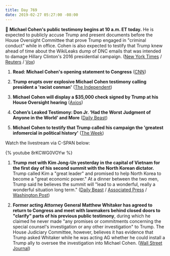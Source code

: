 ```yaml
---
title: Day 769
date: 2019-02-27 05:27:00 -08:00
---
```


🚨 **Michael Cohen's public testimony begins at 10 a.m. ET today.** He is expected to publicly accuse Trump and present documents before the House Oversight Committee that prove Trump engaged in "criminal conduct" while in office. Cohen is also expected to testify that Trump knew ahead of time about the WikiLeaks dump of DNC emails that was intended to damage Hillary Clinton's 2016 presidential campaign. ([New York Times](https://www.nytimes.com/2019/02/26/us/politics/michael-cohen-trump-congress.html) / [Reuters](https://www.reuters.com/article/us-usa-trump-russia-cohen-idUSKCN1QG0IZ) / [Vox](https://www.vox.com/2019/2/26/18241180/michael-cohen-house-testimony-what-time-how-to-watch))

1. **Read: Michael Cohen's opening statement to Congress** ([CNN](https://www.cnn.com/2019/02/27/politics/cohen-testimony-read/index.html))

2. **Trump erupts over explosive Michael Cohen testimony calling president a 'racist conman'** ([The Independent](https://www.independent.co.uk/news/world/americas/us-politics/trump-michael-cohen-congress-testimony-twitter-a8798906.html))

3. **Michael Cohen will display a $35,000 check signed by Trump at his House Oversight hearing** ([Axios](https://www.axios.com/michael-cohen-house-oversight-hearing-donald-trump-check-ce7e71bd-15fc-4bf5-b50a-8d6e581603fe.html))

4. **Cohen’s Leaked Testimony: Don Jr. ‘Had the Worst Judgment of Anyone in the World’ and More** ([Daily Beast](https://www.thedailybeast.com/cohens-leaked-testimony-don-jr-had-the-worst-judgment-of-anyone-in-the-world-and-more))

5. **Michael Cohen to testify that Trump called his campaign the 'greatest infomercial in political history'** ([The Week](https://theweek.com/speedreads/826085/michael-cohen-testify-that-trump-called-campaign-greatest-infomercial-political-history))

Watch the livestream via C-SPAN below:

{% youtube 8rKCWG0VOYw %}

1. **Trump met with Kim Jong-Un yesterday in the capital of Vietnam for the first day of his second summit with the North Korean dictator.** Trump called Kim a "great leader" and promised to help North Korea to become a "great economic power." At a dinner between the two men, Trump said he believes the summit will "lead to a wonderful, really a wonderful situation long term." ([Daily Beast](https://www.thedailybeast.com/trump-hails-great-leader-kim-jong-un-to-open-second-summit) / [Associated Press](https://apnews.com/59ce7efa8b9f4dfa9fcf366c9cb607e3) / [Washington Post](http://www.washingtonpost.com/politics/thousands-of-miles-away-from-washington-trump-takes-aim-at-cohen/2019/02/27/223ae876-3a6a-11e9-b786-d6abcbcd212a_story.html))

2. **Former acting Attorney General Matthew Whitaker has agreed to return to Congress and meet with lawmakers behind closed doors to "clarify" parts of his previous public testimony**, during which he claimed he never made "any promises or commitments concerning the special counsel's investigation or any other investigation" to Trump. The House Judiciary Committee, however, believes it has evidence that Trump asked Whitaker while he was acting AG whether he could install a Trump ally to oversee the investigation into Michael Cohen. ([Wall Street Journal](http://www.wsj.com/articles/whitaker-agrees-to-request-to-return-to-house-to-clarify-testimony-11551230174))